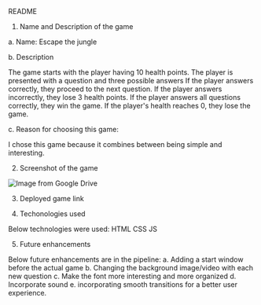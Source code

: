 README

1. Name and Description of the game

a. Name: Escape the jungle

b. Description

The game starts with the player having 10 health points.
The player is presented with a question and three possible answers
If the player answers correctly, they proceed to the next question.
If the player answers incorrectly, they lose 3 health points.
If the player answers all questions correctly, they win the game. If the player's health reaches 0, they lose the game.

c. Reason for choosing this game:

I chose this game because it combines between being simple and interesting.

2. Screenshot of the game

<img src="https://i.imgur.com/QcmfYPy.png" alt="Image from Google Drive">


3. Deployed game link



4. Techonologies used

Below technologies were used:
HTML
CSS
JS

5. Future enhancements

Below future enhancements are in the pipeline:
a. Adding a start window before the actual game
b. Changing the background image/video with each new question
c. Make the font more interesting and more organized
d. Incorporate sound 
e. incorporating smooth transitions for a better user experience.
